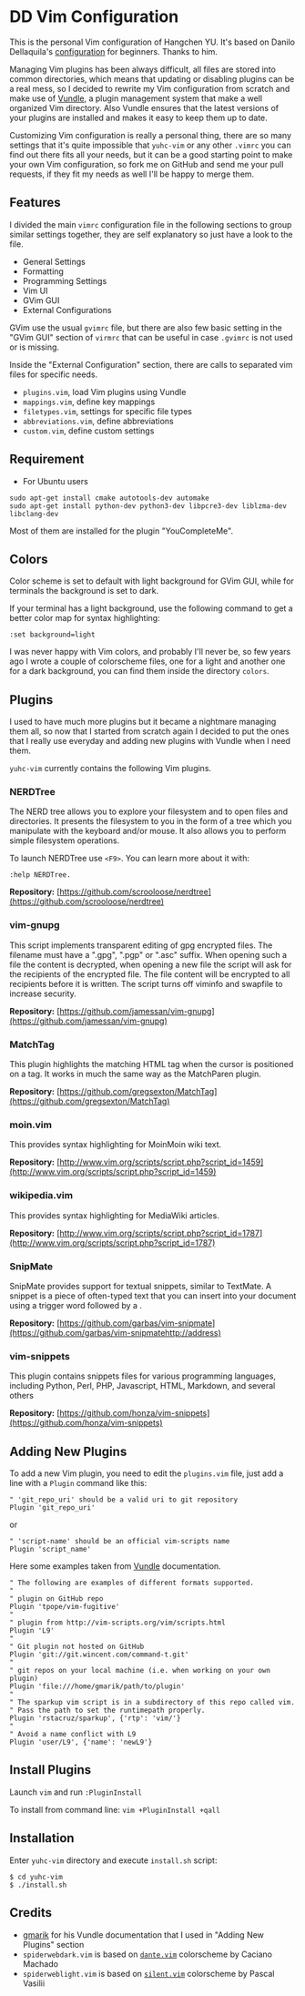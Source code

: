 DD Vim Configuration
====================

This is the personal Vim configuration of Hangchen YU. It's based on
Danilo Dellaquila's [configuration](https://raw.githubusercontent.com/ddellaquila/dd-vim/master/README.md) for beginners. Thanks to him.

Managing Vim plugins has been always difficult, all files are
stored into common directories, which means that updating or
disabling plugins can be a real mess, so I decided to rewrite
my Vim configuration from scratch and make use of
[Vundle](https://github.com/gmarik/Vundle.vim), a plugin management
system that make a well organized Vim directory. Also Vundle
ensures that the latest versions of your plugins are installed
and makes it easy to keep them up to date.

Customizing Vim configuration is really a personal thing, there are
so many settings that it's quite impossible that `yuhc-vim` or any other
`.vimrc` you can find out there fits all your needs, but it can be
a good starting point to make your own Vim configuration, so fork me
on GitHub and send me your pull requests, if they fit my needs as well
I'll be happy to merge them.


Features
--------

I divided the main `vimrc` configuration file in the following
sections to group similar settings together, they are self
explanatory so just have a look to the file.

* General Settings
* Formatting
* Programming Settings
* Vim UI
* GVim GUI
* External Configurations

GVim use the usual `gvimrc` file, but there are also few basic
setting in the "GVim GUI" section of `virmrc` that can be useful
in case `.gvimrc` is not used or is missing.

Inside the "External Configuration" section, there are calls to
separated vim files for specific needs.

* `plugins.vim`, load Vim plugins using Vundle
* `mappings.vim`, define key mappings
* `filetypes.vim`, settings for specific file types
* `abbreviations.vim`, define abbreviations
* `custom.vim`, define custom settings

Requirement
-----------

* For Ubuntu users
```
sudo apt-get install cmake autotools-dev automake
sudo apt-get install python-dev python3-dev libpcre3-dev liblzma-dev libclang-dev
```

Most of them are installed for the plugin "YouCompleteMe".

Colors
------

Color scheme is set to default with light background for GVim GUI, while
for terminals the background is set to dark.

If your terminal has a light background, use the following command to
get a better color map for syntax highlighting:

    :set background=light

I was never happy with Vim colors, and probably I'll never be, so
few years ago I wrote a couple of colorscheme files, one for a light and
another one for a dark background, you can find them inside the
directory `colors`.


Plugins
-------

I used to have much more plugins but it became a nightmare managing them
all, so now that I started from scratch again I decided to put the ones
that I really use everyday and adding new plugins with Vundle when
I need them.

`yuhc-vim` currently contains the following Vim plugins.

### NERDTree

The NERD tree allows you to explore your filesystem and to open files
and directories. It presents the filesystem to you in the form of a
tree which you manipulate with the keyboard and/or mouse. It also
allows you to perform simple filesystem operations.

To launch NERDTree use `<F9>`. You can learn more about it with:

    :help NERDTree.


**Repository:** [https://github.com/scrooloose/nerdtree](https://github.com/scrooloose/nerdtree)

### vim-gnupg

This script implements transparent editing of gpg encrypted files.
The filename must have a ".gpg", ".pgp" or ".asc" suffix. When opening
such a file the content is decrypted, when opening a new file the
script will ask for the recipients of the encrypted file. The file
content will be encrypted to all recipients before it is written.
The script turns off viminfo and swapfile to increase security.

**Repository:** [https://github.com/jamessan/vim-gnupg](https://github.com/jamessan/vim-gnupg)

### MatchTag

This plugin highlights the matching HTML tag when the cursor is positioned
on a tag. It works in much the same way as the MatchParen plugin.

**Repository:** [https://github.com/gregsexton/MatchTag](https://github.com/gregsexton/MatchTag)

### moin.vim

This provides syntax highlighting for MoinMoin wiki text.

**Repository:** [http://www.vim.org/scripts/script.php?script_id=1459](http://www.vim.org/scripts/script.php?script_id=1459)

### wikipedia.vim

This provides syntax highlighting for MediaWiki articles.

**Repository:** [http://www.vim.org/scripts/script.php?script_id=1787](http://www.vim.org/scripts/script.php?script_id=1787)

### SnipMate

SnipMate provides support for textual snippets, similar to TextMate.
A snippet is a piece of often-typed text that you can insert into your document using a
trigger word followed by a <tab>.

**Repository:** [https://github.com/garbas/vim-snipmate](https://github.com/garbas/vim-snipmatehttp://address)

### vim-snippets

This plugin contains snippets files for various programming languages,
including Python, Perl, PHP, Javascript, HTML, Markdown, and several
others

**Repository:** [https://github.com/honza/vim-snippets](https://github.com/honza/vim-snippets)


Adding New Plugins
------------------

To add a new Vim plugin, you need to edit the `plugins.vim` file, just
add a line with a `Plugin` command like this:

    " 'git_repo_uri' should be a valid uri to git repository
    Plugin 'git_repo_uri'

or

    " 'script-name' should be an official vim-scripts name
    Plugin 'script_name'

Here some examples taken from [Vundle](https://github.com/gmarik/Vundle.vim)
documentation.

    " The following are examples of different formats supported.
    "
    " plugin on GitHub repo
    Plugin 'tpope/vim-fugitive'
    "
    " plugin from http://vim-scripts.org/vim/scripts.html
    Plugin 'L9'
    "
    " Git plugin not hosted on GitHub
    Plugin 'git://git.wincent.com/command-t.git'
    "
    " git repos on your local machine (i.e. when working on your own plugin)
    Plugin 'file:///home/gmarik/path/to/plugin'
    "
    " The sparkup vim script is in a subdirectory of this repo called vim.
    " Pass the path to set the runtimepath properly.
    Plugin 'rstacruz/sparkup', {'rtp': 'vim/'}
    "
    " Avoid a name conflict with L9
    Plugin 'user/L9', {'name': 'newL9'}

## Install Plugins

   Launch `vim` and run `:PluginInstall`

   To install from command line: `vim +PluginInstall +qall`


Installation
------------

Enter `yuhc-vim` directory and execute `install.sh` script:

    $ cd yuhc-vim
    $ ./install.sh


Credits
-------

* [gmarik](https://github.com/gmarik) for his Vundle documentation
  that I used in "Adding New Plugins" section
* `spiderwebdark.vim` is based on [`dante.vim`](http://www.vim.org/scripts/script.php?script_id=611)
  colorscheme by Caciano Machado
* `spiderweblight.vim` is based on [`silent.vim`](http://www.vim.org/scripts/script.php?script_id=2266)
  colorscheme by Pascal Vasilii
